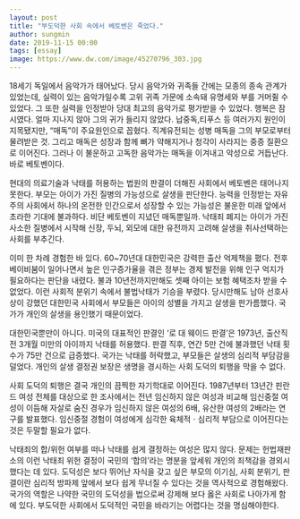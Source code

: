 ```yaml
---
layout: post
title: "부도덕한 사회 속에서 베토벤은 죽었다."
author: sungmin
date: 2019-11-15 00:00
tags: [essay]
image: https://www.dw.com/image/45270796_303.jpg
---
```


18세기 독일에서 음악가가 태어났다. 당시 음악가와 귀족들 간에는 모종의 종속 관계가 있었는데, 실력이 있는 음악가일수록 고위 귀족 가문에 소속돼 유명세와 부를 거머쥘 수 있었다. 그 또한 실력을 인정받아 당대 최고의 음악가로 평가받을 수 있었다. 행복은 잠시였다. 얼마 지나지 않아 그의 귀가 들리지 않았다. 납중독,티푸스 등 여러가지 원인이 지목됐지만, “매독”이 주요원인으로 꼽혔다. 직계유전되는 성병 매독을 그의 부모로부터 물려받은 것. 그리고 매독은 성장과 함께 뼈가 약해지거나 청각이 사라지는 중증 질환으로 이어진다. 그러나 이 불운하고 고독한 음악가는 매독을 이겨내고 악성으로 거듭난다. 바로 베토벤이다.

현대의 의료기술과 낙태를 허용하는 법원의 판결이 더해진 사회에서 베토벤은 태어나지 못한다. 부모는 아이가 가진 질병의 가능성으로 살생을 판단한다. 능력을 인정받는 자유주의 사회에서 하나의 온전한 인간으로서 성장할 수 있는 가능성은 불운한 미래 앞에서 초라한 기대에 불과하다. 비단 베토벤이 지녔던 매독뿐일까. 낙태죄 폐지는 아이가 가진 사소한 질병에서 시작해 신장, 두뇌, 외모에 대한 유전까지 고려해 살생을 취사선택하는 사회를 부추긴다.

이미 한 차례 경험한 바 있다. 60~70년대 대한민국은 강력한 출산 억제책을 폈다. 전후 베이비붐이 일어나면서 높은 인구증가율을 겪은 정부는 경제 발전을 위해 인구 억지가 필요하다는 판단을 내렸다. 불과 10년전까지만해도 셋째 아이는 보험 혜택조차 받을 수 없었다. 이런 사회적 분위기 속에서 불법낙태가 기승을 부렸다. 당시만해도 남아 선호사상이 강했던 대한민국 사회에서 부모들은 아이의 성별을 가지고 살생을 판가름했다. 국가가 개인의 살생을 용인했기 때문이었다.

대한민국뿐만이 아니다. 미국의 대표적인 판결인 ‘로 대 웨이드 판결’은 1973년, 출산직전 3개월 미만의 아이까지 낙태를 허용했다. 판결 직후, 연간 5만 건에 불과했던 낙태 횟수가 75만 건으로 급증했다. 국가는 낙태를 허락했고, 부모들은 살생의 심리적 부담감을 덜었다. 개인의 살생 결정권 보장은 생명을 경시하는 사회 도덕의 퇴행을 막을 수 없다.

사회 도덕의 퇴행은 결국 개인의 끔찍한 자기학대로 이어진다. 1987년부터 13년간 핀란드 여성 전체를 대상으로 한 조사에서는 전년 임신하지 않은 여성과 비교해 임신중절 여성이 이듬해 자살로 숨진 경우가 임신하지 않은 여성의 6배, 유산한 여성의 2배라는 연구를 발표했다. 임신중절 경험이 여성에게 심각한 육체적ㆍ심리적 부담으로 이어진다는 것은 두말할 필요가 없다.

낙태죄의 합/위헌 여부를 떠나 낙태를 쉽게 결정하는 여성은 많지 않다. 문제는 헌법재판소의 이런 낙태죄 위헌 결정이 국민의 ‘합의’라는 명분을 앞세워 개인의 죄책감을 경외시했다는 데 있다. 도덕성은 보다 뛰어난 자식을 갖고 싶은 부모의 이기심, 사회 분위기, 판결이란 심리적 방파제 앞에서 보다 쉽게 무너질 수 있다는 것을 역사적으로 경험해왔다. 국가의 역할은 나약한 국민의 도덕성을 법으로써 강제해 보다 옳은 사회로 나아가게 함에 있다. 부도덕한 사회에서 도덕적인 국민을 바라기는 어렵다는 것을 명심해야한다.